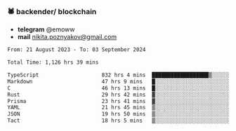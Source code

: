 ### 🕷 backender/ blockchain
- **telegram** @emoww
- **mail** nikita.poznyakov@gmail.com

<!--START_SECTION:waka-->

```txt
From: 21 August 2023 - To: 03 September 2024

Total Time: 1,126 hrs 39 mins

TypeScript                    832 hrs 4 mins  ██████████████████▒░░░░░░   73.80 %
Markdown                      47 hrs 9 mins   █░░░░░░░░░░░░░░░░░░░░░░░░   04.18 %
C                             46 hrs 13 mins  █░░░░░░░░░░░░░░░░░░░░░░░░   04.10 %
Rust                          29 hrs 42 mins  ▓░░░░░░░░░░░░░░░░░░░░░░░░   02.64 %
Prisma                        23 hrs 41 mins  ▓░░░░░░░░░░░░░░░░░░░░░░░░   02.10 %
YAML                          21 hrs 45 mins  ▒░░░░░░░░░░░░░░░░░░░░░░░░   01.93 %
JSON                          19 hrs 50 mins  ▒░░░░░░░░░░░░░░░░░░░░░░░░   01.76 %
Tact                          18 hrs 5 mins   ▒░░░░░░░░░░░░░░░░░░░░░░░░   01.60 %
```

<!--END_SECTION:waka-->





